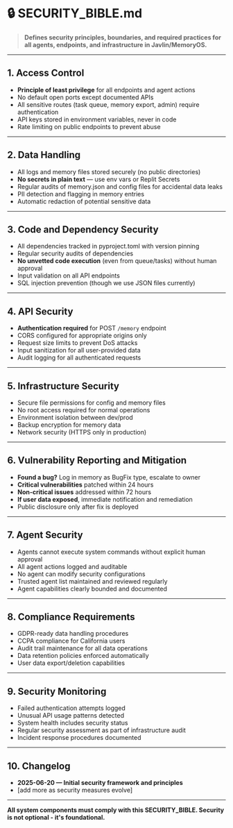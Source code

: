
# 🔒 SECURITY_BIBLE.md

> **Defines security principles, boundaries, and required practices for all agents, endpoints, and infrastructure in Javlin/MemoryOS.**

---

## 1. Access Control

- **Principle of least privilege** for all endpoints and agent actions
- No default open ports except documented APIs
- All sensitive routes (task queue, memory export, admin) require authentication
- API keys stored in environment variables, never in code
- Rate limiting on public endpoints to prevent abuse

---

## 2. Data Handling

- All logs and memory files stored securely (no public directories)
- **No secrets in plain text** — use env vars or Replit Secrets
- Regular audits of memory.json and config files for accidental data leaks
- PII detection and flagging in memory entries
- Automatic redaction of potential sensitive data

---

## 3. Code and Dependency Security

- All dependencies tracked in pyproject.toml with version pinning
- Regular security audits of dependencies
- **No unvetted code execution** (even from queue/tasks) without human approval
- Input validation on all API endpoints
- SQL injection prevention (though we use JSON files currently)

---

## 4. API Security

- **Authentication required** for POST `/memory` endpoint
- CORS configured for appropriate origins only
- Request size limits to prevent DoS attacks
- Input sanitization for all user-provided data
- Audit logging for all authenticated requests

---

## 5. Infrastructure Security

- Secure file permissions for config and memory files
- No root access required for normal operations
- Environment isolation between dev/prod
- Backup encryption for memory data
- Network security (HTTPS only in production)

---

## 6. Vulnerability Reporting and Mitigation

- **Found a bug?** Log in memory as BugFix type, escalate to owner
- **Critical vulnerabilities** patched within 24 hours
- **Non-critical issues** addressed within 72 hours
- **If user data exposed**, immediate notification and remediation
- Public disclosure only after fix is deployed

---

## 7. Agent Security

- Agents cannot execute system commands without explicit human approval
- All agent actions logged and auditable
- No agent can modify security configurations
- Trusted agent list maintained and reviewed regularly
- Agent capabilities clearly bounded and documented

---

## 8. Compliance Requirements

- GDPR-ready data handling procedures
- CCPA compliance for California users
- Audit trail maintenance for all data operations
- Data retention policies enforced automatically
- User data export/deletion capabilities

---

## 9. Security Monitoring

- Failed authentication attempts logged
- Unusual API usage patterns detected
- System health includes security status
- Regular security assessment as part of infrastructure audit
- Incident response procedures documented

---

## 10. Changelog

- **2025-06-20 — Initial security framework and principles**
- [add more as security measures evolve]

---

**All system components must comply with this SECURITY_BIBLE. Security is not optional - it's foundational.**
